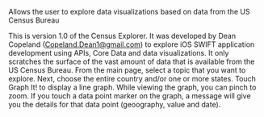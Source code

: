 Allows the user to explore data visualizations based on data from the US Census Bureau

This is version 1.0 of the Census Explorer. It was developed by Dean Copeland (Copeland.Dean1@gmail.com) to explore iOS SWIFT application development using APIs, Core Data and data visualizations. It only scratches the surface of the vast amount of data that is available from the US Census Bureau. From the main page, select a topic that you want to explore. Next, choose the entire country and/or one or more states. Touch Graph It! to display a line graph. While viewing the graph, you can pinch to zoom. If you touch a data point marker on the graph, a message will give you the details for that data point (geoography, value and date).
